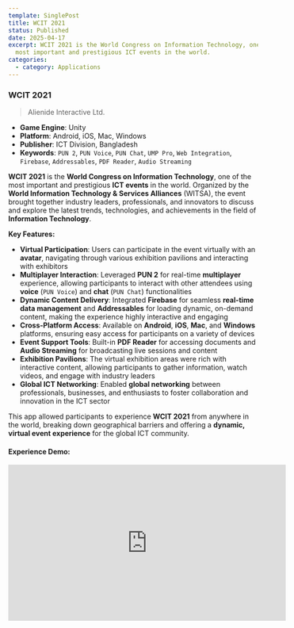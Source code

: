```yaml
---
template: SinglePost
title: WCIT 2021
status: Published
date: 2025-04-17
excerpt: WCIT 2021 is the World Congress on Information Technology, one of the
  most important and prestigious ICT events in the world.
categories:
  - category: Applications
---
```

### WCIT 2021  
>Alienide Interactive Ltd.   

- **Game Engine**: Unity  
- **Platform**: Android, iOS, Mac, Windows  
- **Publisher**: ICT Division, Bangladesh
- **Keywords**: `PUN 2`, `PUN Voice`, `PUN Chat`, `UMP Pro`, `Web Integration`, `Firebase`, `Addressables`, `PDF Reader`, `Audio Streaming`  

**WCIT 2021** is the **World Congress on Information Technology**, one of the most important and prestigious **ICT events** in the world. Organized by the **World Information Technology & Services Alliances** (WITSA), the event brought together industry leaders, professionals, and innovators to discuss and explore the latest trends, technologies, and achievements in the field of **Information Technology**.

**Key Features:**
- **Virtual Participation**: Users can participate in the event virtually with an **avatar**, navigating through various exhibition pavilions and interacting with exhibitors  
- **Multiplayer Interaction**: Leveraged **PUN 2** for real-time **multiplayer** experience, allowing participants to interact with other attendees using **voice** (`PUN Voice`) and **chat** (`PUN Chat`) functionalities  
- **Dynamic Content Delivery**: Integrated **Firebase** for seamless **real-time data management** and **Addressables** for loading dynamic, on-demand content, making the experience highly interactive and engaging  
- **Cross-Platform Access**: Available on **Android**, **iOS**, **Mac**, and **Windows** platforms, ensuring easy access for participants on a variety of devices  
- **Event Support Tools**: Built-in **PDF Reader** for accessing documents and **Audio Streaming** for broadcasting live sessions and content  
- **Exhibition Pavilions**: The virtual exhibition areas were rich with interactive content, allowing participants to gather information, watch videos, and engage with industry leaders  
- **Global ICT Networking**: Enabled **global networking** between professionals, businesses, and enthusiasts to foster collaboration and innovation in the ICT sector  

This app allowed participants to experience **WCIT 2021** from anywhere in the world, breaking down geographical barriers and offering a **dynamic, virtual event experience** for the global ICT community.

#### Experience Demo:
<iframe width="560" height="315" src="https://www.youtube.com/embed/v83MDoM1q20" frameborder="0" allow="accelerometer; autoplay; encrypted-media; gyroscope; picture-in-picture" allowfullscreen></iframe>
